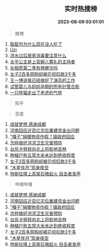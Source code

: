 <div align="center"><h2>实时热搜榜</h2><h4>2023-08-09 03:01:01</h4></div>

> 微博  

1. [脏脏包为什么现在没人吃了](https://s.weibo.com/weibo?q=%23%E8%84%8F%E8%84%8F%E5%8C%85%E4%B8%BA%E4%BB%80%E4%B9%88%E7%8E%B0%E5%9C%A8%E6%B2%A1%E4%BA%BA%E5%90%83%E4%BA%86%23&t=31&band_rank=1&Refer=top)<br />
2. [Uzi](https://s.weibo.com/weibo?q=Uzi&t=31&band_rank=2&Refer=top)<br />
3. [洪水过后居家消毒要注意什么](https://s.weibo.com/weibo?q=%23%E6%B4%AA%E6%B0%B4%E8%BF%87%E5%90%8E%E5%B1%85%E5%AE%B6%E6%B6%88%E6%AF%92%E8%A6%81%E6%B3%A8%E6%84%8F%E4%BB%80%E4%B9%88%23&t=31&band_rank=3&Refer=top)<br />
4. [太平公主是上官婉儿葬礼的主持者](https://s.weibo.com/weibo?q=%23%E5%A4%AA%E5%B9%B3%E5%85%AC%E4%B8%BB%E6%98%AF%E4%B8%8A%E5%AE%98%E5%A9%89%E5%84%BF%E8%91%AC%E7%A4%BC%E7%9A%84%E4%B8%BB%E6%8C%81%E8%80%85%23&t=31&band_rank=4&Refer=top)<br />
5. [长相思第二季有檀健次吗](https://s.weibo.com/weibo?q=%23%E9%95%BF%E7%9B%B8%E6%80%9D%E7%AC%AC%E4%BA%8C%E5%AD%A3%E6%9C%89%E6%AA%80%E5%81%A5%E6%AC%A1%E5%90%97%23&t=31&band_rank=5&Refer=top)<br />
6. [女子2百多网购却被花呗扣款3千多](https://s.weibo.com/weibo?q=%23%E5%A5%B3%E5%AD%902%E7%99%BE%E5%A4%9A%E7%BD%91%E8%B4%AD%E5%8D%B4%E8%A2%AB%E8%8A%B1%E5%91%97%E6%89%A3%E6%AC%BE3%E5%8D%83%E5%A4%9A%23&t=31&band_rank=6&Refer=top)<br />
7. [王一博说我已经做好了演员的工作](https://s.weibo.com/weibo?q=%23%E7%8E%8B%E4%B8%80%E5%8D%9A%E8%AF%B4%E6%88%91%E5%B7%B2%E7%BB%8F%E5%81%9A%E5%A5%BD%E4%BA%86%E6%BC%94%E5%91%98%E7%9A%84%E5%B7%A5%E4%BD%9C%23&t=31&band_rank=7&Refer=top)<br />
8. [试管婴儿与妈妈孕期的所有针管合影](https://s.weibo.com/weibo?q=%E8%AF%95%E7%AE%A1%E5%A9%B4%E5%84%BF%E4%B8%8E%E5%A6%88%E5%A6%88%E5%AD%95%E6%9C%9F%E7%9A%84%E6%89%80%E6%9C%89%E9%92%88%E7%AE%A1%E5%90%88%E5%BD%B1&t=31&band_rank=8&Refer=top)<br />
9. [一只熊猫走出了老虎的气势](https://s.weibo.com/weibo?q=%23%E4%B8%80%E5%8F%AA%E7%86%8A%E7%8C%AB%E8%B5%B0%E5%87%BA%E4%BA%86%E8%80%81%E8%99%8E%E7%9A%84%E6%B0%94%E5%8A%BF%23&t=31&band_rank=9&Refer=top)<br />

> 知乎  


> 百度  

1. [成就梦想 感谢成都](https://www.baidu.com/s?wd=%E6%88%90%E5%B0%B1%E6%A2%A6%E6%83%B3+%E6%84%9F%E8%B0%A2%E6%88%90%E9%83%BD&sa=fyb_news&rsv_dl=fyb_news)<br />
2. [河南回应近百亿灾后重建资金出问题](https://www.baidu.com/s?wd=%E6%B2%B3%E5%8D%97%E5%9B%9E%E5%BA%94%E8%BF%91%E7%99%BE%E4%BA%BF%E7%81%BE%E5%90%8E%E9%87%8D%E5%BB%BA%E8%B5%84%E9%87%91%E5%87%BA%E9%97%AE%E9%A2%98&sa=fyb_news&rsv_dl=fyb_news)<br />
3. [“嘎子”捐赠物资作假？镇政府回应](https://www.baidu.com/s?wd=%E2%80%9C%E5%98%8E%E5%AD%90%E2%80%9D%E6%8D%90%E8%B5%A0%E7%89%A9%E8%B5%84%E4%BD%9C%E5%81%87%EF%BC%9F%E9%95%87%E6%94%BF%E5%BA%9C%E5%9B%9E%E5%BA%94&sa=fyb_news&rsv_dl=fyb_news)<br />
4. [怎样做好洪涝卫生灾害预防](https://www.baidu.com/s?wd=%E6%80%8E%E6%A0%B7%E5%81%9A%E5%A5%BD%E6%B4%AA%E6%B6%9D%E5%8D%AB%E7%94%9F%E7%81%BE%E5%AE%B3%E9%A2%84%E9%98%B2&sa=fyb_news&rsv_dl=fyb_news)<br />
5. [台风卡努转向北上将影响吉林](https://www.baidu.com/s?wd=%E5%8F%B0%E9%A3%8E%E5%8D%A1%E5%8A%AA%E8%BD%AC%E5%90%91%E5%8C%97%E4%B8%8A%E5%B0%86%E5%BD%B1%E5%93%8D%E5%90%89%E6%9E%97&sa=fyb_news&rsv_dl=fyb_news)<br />
6. [种植户称五常大米未达到绝收程度](https://www.baidu.com/s?wd=%E7%A7%8D%E6%A4%8D%E6%88%B7%E7%A7%B0%E4%BA%94%E5%B8%B8%E5%A4%A7%E7%B1%B3%E6%9C%AA%E8%BE%BE%E5%88%B0%E7%BB%9D%E6%94%B6%E7%A8%8B%E5%BA%A6&sa=fyb_news&rsv_dl=fyb_news)<br />
7. [女子2百多网购却被花呗扣款3千多](https://www.baidu.com/s?wd=%E5%A5%B3%E5%AD%902%E7%99%BE%E5%A4%9A%E7%BD%91%E8%B4%AD%E5%8D%B4%E8%A2%AB%E8%8A%B1%E5%91%97%E6%89%A3%E6%AC%BE3%E5%8D%83%E5%A4%9A&sa=fyb_news&rsv_dl=fyb_news)<br />
8. [“木星伴月”现身夜空](https://www.baidu.com/s?wd=%E2%80%9C%E6%9C%A8%E6%98%9F%E4%BC%B4%E6%9C%88%E2%80%9D%E7%8E%B0%E8%BA%AB%E5%A4%9C%E7%A9%BA&sa=fyb_news&rsv_dl=fyb_news)<br />
9. [特斯拉撞上高架石墩起火 目击者发声](https://www.baidu.com/s?wd=%E7%89%B9%E6%96%AF%E6%8B%89%E6%92%9E%E4%B8%8A%E9%AB%98%E6%9E%B6%E7%9F%B3%E5%A2%A9%E8%B5%B7%E7%81%AB+%E7%9B%AE%E5%87%BB%E8%80%85%E5%8F%91%E5%A3%B0&sa=fyb_news&rsv_dl=fyb_news)<br />

> 哔哩哔哩  

1. [成就梦想 感谢成都](https://www.baidu.com/s?wd=%E6%88%90%E5%B0%B1%E6%A2%A6%E6%83%B3+%E6%84%9F%E8%B0%A2%E6%88%90%E9%83%BD&sa=fyb_news&rsv_dl=fyb_news)<br />
2. [河南回应近百亿灾后重建资金出问题](https://www.baidu.com/s?wd=%E6%B2%B3%E5%8D%97%E5%9B%9E%E5%BA%94%E8%BF%91%E7%99%BE%E4%BA%BF%E7%81%BE%E5%90%8E%E9%87%8D%E5%BB%BA%E8%B5%84%E9%87%91%E5%87%BA%E9%97%AE%E9%A2%98&sa=fyb_news&rsv_dl=fyb_news)<br />
3. [“嘎子”捐赠物资作假？镇政府回应](https://www.baidu.com/s?wd=%E2%80%9C%E5%98%8E%E5%AD%90%E2%80%9D%E6%8D%90%E8%B5%A0%E7%89%A9%E8%B5%84%E4%BD%9C%E5%81%87%EF%BC%9F%E9%95%87%E6%94%BF%E5%BA%9C%E5%9B%9E%E5%BA%94&sa=fyb_news&rsv_dl=fyb_news)<br />
4. [怎样做好洪涝卫生灾害预防](https://www.baidu.com/s?wd=%E6%80%8E%E6%A0%B7%E5%81%9A%E5%A5%BD%E6%B4%AA%E6%B6%9D%E5%8D%AB%E7%94%9F%E7%81%BE%E5%AE%B3%E9%A2%84%E9%98%B2&sa=fyb_news&rsv_dl=fyb_news)<br />
5. [台风卡努转向北上将影响吉林](https://www.baidu.com/s?wd=%E5%8F%B0%E9%A3%8E%E5%8D%A1%E5%8A%AA%E8%BD%AC%E5%90%91%E5%8C%97%E4%B8%8A%E5%B0%86%E5%BD%B1%E5%93%8D%E5%90%89%E6%9E%97&sa=fyb_news&rsv_dl=fyb_news)<br />
6. [种植户称五常大米未达到绝收程度](https://www.baidu.com/s?wd=%E7%A7%8D%E6%A4%8D%E6%88%B7%E7%A7%B0%E4%BA%94%E5%B8%B8%E5%A4%A7%E7%B1%B3%E6%9C%AA%E8%BE%BE%E5%88%B0%E7%BB%9D%E6%94%B6%E7%A8%8B%E5%BA%A6&sa=fyb_news&rsv_dl=fyb_news)<br />
7. [女子2百多网购却被花呗扣款3千多](https://www.baidu.com/s?wd=%E5%A5%B3%E5%AD%902%E7%99%BE%E5%A4%9A%E7%BD%91%E8%B4%AD%E5%8D%B4%E8%A2%AB%E8%8A%B1%E5%91%97%E6%89%A3%E6%AC%BE3%E5%8D%83%E5%A4%9A&sa=fyb_news&rsv_dl=fyb_news)<br />
8. [“木星伴月”现身夜空](https://www.baidu.com/s?wd=%E2%80%9C%E6%9C%A8%E6%98%9F%E4%BC%B4%E6%9C%88%E2%80%9D%E7%8E%B0%E8%BA%AB%E5%A4%9C%E7%A9%BA&sa=fyb_news&rsv_dl=fyb_news)<br />
9. [特斯拉撞上高架石墩起火 目击者发声](https://www.baidu.com/s?wd=%E7%89%B9%E6%96%AF%E6%8B%89%E6%92%9E%E4%B8%8A%E9%AB%98%E6%9E%B6%E7%9F%B3%E5%A2%A9%E8%B5%B7%E7%81%AB+%E7%9B%AE%E5%87%BB%E8%80%85%E5%8F%91%E5%A3%B0&sa=fyb_news&rsv_dl=fyb_news)<br />
